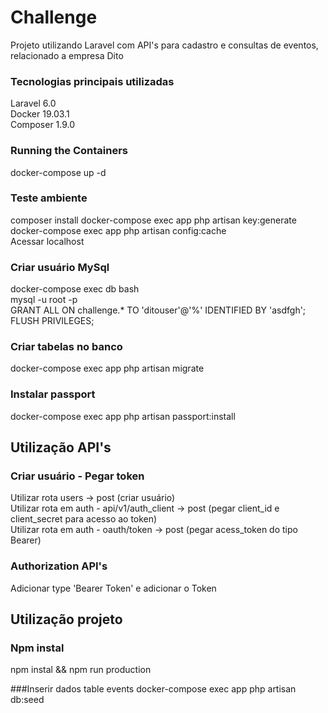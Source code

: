 # Challenge
Projeto utilizando Laravel com API's para cadastro e consultas de eventos, relacionado a empresa Dito

### Tecnologias principais utilizadas
Laravel 6.0  
Docker 19.03.1  
Composer 1.9.0  

### Running the Containers
docker-compose up -d  

### Teste ambiente
composer install
docker-compose exec app php artisan key:generate  
docker-compose exec app php artisan config:cache  
Acessar localhost

### Criar usuário MySql
docker-compose exec db bash  
mysql -u root -p  
GRANT ALL ON challenge.* TO 'ditouser'@'%' IDENTIFIED BY 'asdfgh';  
FLUSH PRIVILEGES;  

### Criar tabelas no banco
docker-compose exec app php artisan migrate  

### Instalar passport
docker-compose exec app php artisan passport:install

## Utilização API's
### Criar usuário - Pegar token
Utilizar rota users -> post (criar usuário)  
Utilizar rota em auth - api/v1/auth_client -> post (pegar client_id e client_secret para acesso ao token)  
Utilizar rota em auth - oauth/token -> post (pegar acess_token do tipo Bearer)

### Authorization API's
Adicionar type 'Bearer Token' e adicionar o Token

## Utilização projeto
### Npm instal
npm instal && npm run production

###Inserir dados table events
docker-compose exec app php artisan db:seed